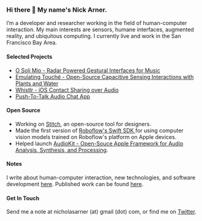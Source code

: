 ### Hi there 👋 My name's Nick Arner.

I’m a developer and researcher working in the field of human-computer interaction. My main interests are sensors, humane interfaces, augmented reality, and 
ubiquitous computing. I currently live and work in the San Francisco Bay Area.


#### Selected Projects 

* [O Soli Mio - Radar Powered Gestural Interfaces for Music](https://nickarner.com/projects_and_work/o_soli_mio/)
* [Emulating Touché - Open-Source Capacitive Sensing Interactions with Plants and Water](https://nickarner.com/projects_and_work/emulating_touch%C3%A9/)
* [Whistlr - iOS Contact Sharing over Audio](https://nickarner.com/projects_and_work/whistlr/)
* [Push-To-Talk Audio Chat App](https://nickarner.com/projects_and_work/push_to_talk_audio_chat_app/)


#### Open Source 
* Working on [Stitch](https://github.com/StitchDesign/Stitch), an open-source tool for designers.
* Made the first version of [Roboflow's Swift SDK ](https://github.com/roboflow/roboflow-swift) for using computer vision models trained on Roboflow's platform on Apple devices.
* Helped launch [AudioKit - Open-Souce Apple Framework for Audio Analysis, Synthesis, and Processing](https://nickarner.com/projects_and_work/audiokit/).
  
#### Notes
I write about human-computer interaction, new technologies, and software development [here](https://nickarner.com/notes/). Published work can be found [here](https://nickarner.com/publications/publications/).

#### Get In Touch
Send me a note at nicholasarner (at) gmail (dot) com, or find me on [Twitter](https://twitter.com/nickarner).
